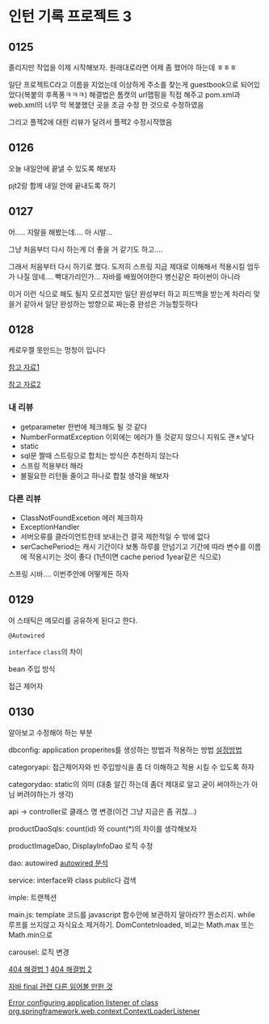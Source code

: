 # 인턴 기록 프로젝트 3

## 0125

졸리지만 작업을 이제 시작해보자. 원래대로라면 어제 좀 했어야 하는데 ㅎㅎㅎ

일단 프로젝트C라고 이름을 지었는데 이상하게 주소를 찾는게 guestbook으로 되어있었다(복붙의 후폭풍ㅋㅋㅋ) 해결법은 톰캣의 url맵핑을 직접 해주고 pom.xml과 web.xml의 너무 막 복붙했던 곳을 조금 수정 한 것으로 수정하였음

그리고 플젝2에 대한 리뷰가 달려서 플젝2 수정시작했음

## 0126

오늘 내일안에 끝낼 수 있도록 해보자

pjt2랑 함께 내일 안에 끝내도록 하기

## 0127

어..... 지랄을 해봤는데.... 아 시발...

그냥 처음부터 다시 하는게 더 좋을 거 같기도 하고....

그래서 처음부터 다시 하기로 했다. 도저히 스프링 지금 제대로 이해해서 적용시킬 엄두가 나질 않네.... 빡대가리인가... 자바를 배웠어야한다 병신같은 파이썬이 아니라

이거 이런 식으로 해도 될지 모르겠지만 일단 완성부터 하고 피드백을 받는게 차라리 맞을거 같아서 일단 완성하는 방향으로 짜는중 완성은 가능할듯하다

## 0128

케로우젤 못만드는 멍청이 입니다

[참고 자료1](https://www.youtube.com/watch?v=l18HCZqBs6I)

[참고 자료2](https://devdesigner.tistory.com/4)

### 내 리뷰

- getparameter 한번에 체크해도 될 것 같다
- NumberFormatException 이외에는 에러가 뜰 것같지 않으니 지워도 괜ㅊ낳다
- static
- sql문 짤때 스트링으로 합치는 방식은 추천하지 않는다
- 스프링 적용부터 해라
- 불필요한 리턴들 줄이고 하나로 합칠 생각을 해보자

### 다른 리뷰

- ClassNotFoundExcetion 에러 체크하자
- ExceptionHandler
- 서버오류를 클라이언트한테 보내는건 결국 제한적일 수 밖에 없다
- serCachePeriod는 캐시 기간이다 보통 하루를 안넘기고 기간에 따라 변수를 이름에 적용시키는 것이 좋다 (1년이면 cache period 1year같은 식으로)

스프링 시바.... 이번주안에 어떻게든 하자

## 0129

 어 스태틱은 메모리를 공유하게 된다고 한다.

`@Autowired`

`interface` `class`의 차이

bean 주입 방식

접근 제어자

## 0130 

알아보고 수정해야 하는 부분

dbconfig: application properites를 생성하는 방법과 적용하는 방법 [설정방법](https://velog.io/@max9106/Spring-Boot-%EC%99%B8%EB%B6%80%EC%84%A4%EC%A0%95-uik69crax3)

categoryapi: 접근제어자와 빈 주입방식을 좀 더 이해하고 적용 시킬 수 있도록 하자

categorydao: static의 의미 (대충 알긴 하는데 좀더 제대로 알고 굳이 써야하는가 아님 버려야하는가 생각)

api -> controller로 클래스 명 변경(이건 그냥 지금은 좀 귀찮...)

productDaoSqls: count(id) 와 count(*)의 차이를 생각해보자

productImageDao, DisplayInfoDao 로직 수정

dao: autowired [autowired 분석](https://galid1.tistory.com/512)

service: interface와 class public다 검색

imple: 트랜젝션

main.js: template 코드를 javascript 함수안에 보관하지 말아라?? 뭔소리지. while 루프를 쓰지않고 자식요소 제거하기. DomContetnloaded, 비교는 Math.max 또는 Math.min으로

carousel: 로직 변경

[404 해결법 1](https://okky.kr/article/222616) [404 해결법 2](http://www.talkdev.net/spring-mvc-404-%EC%B2%98%EB%A6%AC-%EB%B0%A9%EB%B2%95/) 

[자바 final 관련 ](https://www.google.com/search?client=firefox-b-d&q=java+%EC%83%81%EC%88%98+%EC%84%A0%EC%96%B8) [다른 읽어볼 만한 것](https://preamtree.tistory.com/91)

[Error configuring application listener of class org.springframework.web.context.ContextLoaderListener](https://myblog.opendocs.co.kr/archives/1657)